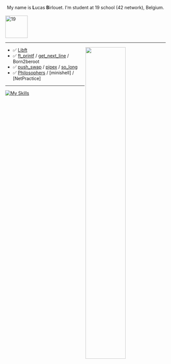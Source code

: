 <div align="center">
    My name is <b>L</b>ucas <b>B</b>irlouet. I'm student at 19 school (42 network), Belgium.<br><br>
</div>
<a  href="https://campus19.be/" target="_blank" rel="noreferrer noopener">
    <img src="https://cdn.dorik.com/60d9e60019777c001197de7e/629a22a6e91a890012ba18dc/images/19-blanc_yd72cr9s.png" alt="19" height="70">
</a>
<br>
<hr>

<picture>
    <source media="(prefers-color-scheme: dark)" srcset="https://streak-stats.demolab.com?user=lbirlouet&theme=dark">
    <img align="right" width="50%" src="https://github-readme-stats-ouuan.vercel.app/api?username=Lbirlouet&show_icons=true">
</picture>

-    ✅ [Libft](https://github.com/LBirlouet/Libft42)
-    ✅ [ft_printf](https://github.com/LBirlouet/Ft_printf_42) / [get_next_line](https://github.com/LBirlouet/gnl42) / Born2beroot
-    ✅ [push_swap](https://github.com/LBirlouet/push_swap) / [pipex](https://github.com/LBirlouet/pipex42_19) / [so_long](https://github.com/LBirlouet/so_long42)
-    ✅ [Philosophers](https://github.com/LBirlouet/Philosophers_42) / [minishell] / [NetPractice]
<hr>

[![My Skills](https://skillicons.dev/icons?i=c,vscode,linux,github,git)](https://skillicons.dev)
